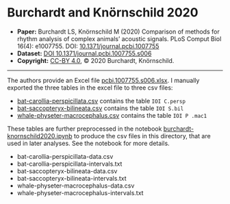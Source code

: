 Burchardt and Knörnschild 2020
==============================

- **Paper:** Burchardt LS, Knörnschild M (2020) Comparison of methods for rhythm analysis of complex animals’ acoustic signals. PLoS Comput Biol 16(4): e1007755. DOI: [10.1371/journal.pcbi.1007755](https://doi.org/10.1371/journal.pcbi.1007755)
- **Dataset:** [DOI 10.1371/journal.pcbi.1007755.s006](https://doi.org/10.1371/journal.pcbi.1007755.s006)
- **Copyright:** [CC-BY 4.0](https://creativecommons.org/licenses/by/4.0/), © 2020 Burchardt, Knörnschild.

----

The authors provide an Excel file [pcbi.1007755.s006.xlsx](original-data/pcbi.1007755.s006.xlsx). I manually exported the three tables in the excel file to three csv files:

- [bat-carollia-perspicillata.csv](original-data/bat-carollia-perspicillata.csv) contains the table `IOI C.persp`
- [bat-saccopteryx-bilineata.csv](original-data/bat-saccopteryx-bilineata.csv) contains the table `IOI S.bil`
- [whale-physeter-macrocephalus.csv](original-data/whale-physeter-macrocephalus.csv) contains the table `IOI P .mac1`

These tables are further preprocessed in the notebook [burchardt-knornschild2020.ipynb](../../notebooks/burchardt-knornschild2020.ipynb) to produce the csv files in this directory, that are used in later analyses. See the notebook for more details.

- bat-carollia-perspicillata-data.csv
- bat-carollia-perspicillata-intervals.txt
- bat-saccopteryx-bilineata-data.csv
- bat-saccopteryx-bilineata-intervals.txt
- whale-physeter-macrocephalus-data.csv
- whale-physeter-macrocephalus-intervals.txt